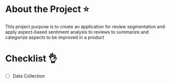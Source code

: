 # About the Project ⭐

This project purpose is to create an application for review segmentation and apply aspect-based sentiment analysis to reviews to summarize and categorize aspects to be improved in a product

# Checklist 👌
- [ ] Data Collection
